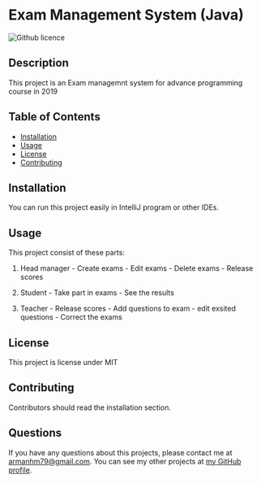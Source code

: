 # Exam Management System (Java)
  ![Github licence](http://img.shields.io/badge/license-MIT-blue.svg)

  ## Description 
  This project is an Exam managemnt system for advance programming course in 2019

  ## Table of Contents
  * [Installation](#installation)
  * [Usage](#usage)
  * [License](#license)
  * [Contributing](#contributing)
  
  ## Installation 
  You can run this project easily in IntelliJ program or other IDEs.

  ## Usage 
  This project consist of these parts:
  1. Head manager 
    - Create exams
    - Edit exams
    - Delete exams
    - Release scores
  
  2. Student
    - Take part in exams
    - See the results
  
  4. Teacher 
    - Release scores
    - Add questions to exam
    - edit exsited questions
    - Correct the exams 
     

  ## License 
  This project is license under MIT

  ## Contributing 
  Contributors should read the installation section. 


  ## Questions
  If you have any questions about this projects, please contact me at armanhm79@gmail.com.
  You can see my other projects at [my GitHub profile](https://github.com/armanh).
  
